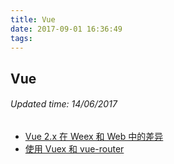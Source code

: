 ```yaml
---
title: Vue
date: 2017-09-01 16:36:49
tags:
---
```


## Vue
###### Updated time: 14/06/2017
* [Vue 2.x 在 Weex 和 Web 中的差异](/document/2017/09/02/difference-with-web)
* [使用 Vuex 和 vue-router](/document/2017/09/02/difference-of-vuex)